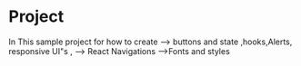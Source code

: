 # Project
In This sample project for how to create 
--> buttons and state ,hooks,Alerts, responsive UI"s ,
--> React Navigations
-->Fonts and styles 






